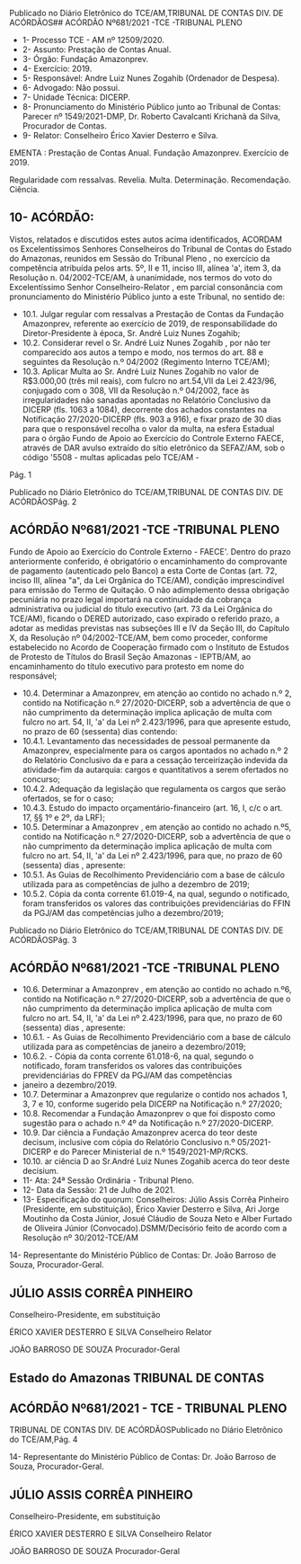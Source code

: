 Publicado  no  Diário  Eletrônico do TCE/AM,TRIBUNAL DE CONTAS DIV. DE ACÓRDÃOS## ACÓRDÃO Nº681/2021 -TCE -TRIBUNAL PLENO

- 1- Processo TCE - AM nº 12509/2020.
- 2- Assunto: Prestação de Contas Anual.
- 3- Órgão: Fundação Amazonprev.
- 4- Exercício: 2019.
- 5- Responsável: Andre Luiz Nunes Zogahib (Ordenador de Despesa).
- 6- Advogado: Não possui.
- 7- Unidade Técnica: DICERP.
- 8- Pronunciamento  do  Ministério  Público  junto  ao  Tribunal  de  Contas: Parecer  nº 1549/2021-DMP, Dr. Roberto Cavalcanti Krichanã da Silva, Procurador de Contas.
- 9- Relator: Conselheiro Érico Xavier Desterro e Silva.

EMENTA : Prestação  de  Contas  Anual.  Fundação Amazonprev. Exercício de 2019.

Regularidade com ressalvas. Revelia. Multa. Determinação. Recomendação. Ciência.

## 10-  ACÓRDÃO:

Vistos, relatados e discutidos estes autos acima identificados, ACORDAM os Excelentíssimos Senhores Conselheiros do Tribunal de Contas do Estado do Amazonas, reunidos em Sessão do Tribunal Pleno , no exercício da competência atribuída pelos arts. 5º, II e 11, inciso III, alínea 'a', item 3, da Resolução n. 04/2002-TCE/AM, à unanimidade, nos termos do voto do Excelentíssimo Senhor Conselheiro-Relator , em parcial consonância com pronunciamento do Ministério Público junto a este Tribunal, no sentido de:

- 10.1. Julgar  regular  com  ressalvas a  Prestação  de  Contas  da  Fundação Amazonprev,  referente  ao  exercício  de  2019,  de  responsabilidade  do Diretor-Presidente à época, Sr. André Luiz Nunes Zogahib;
- 10.2. Considerar  revel o Sr. André  Luiz  Nunes  Zogahib , por  não  ter comparecido  aos  autos  a  tempo  e  modo,  nos  termos  do  art.  88  e seguintes da Resolução n.º 04/2002 (Regimento Interno TCE/AM);
- 10.3. Aplicar Multa ao Sr. André  Luiz Nunes  Zogahib no valor de R$3.000,00 (três  mil  reais),  com  fulcro  no  art.54,VII  da  Lei  2.423/96, conjugado com o 308, VII da Resolução n.º 04/2002, face às irregularidades  não  sanadas  apontadas  no  Relatório  Conclusivo  da DICERP  (fls.  1063  a  1084),  decorrente  dos  achados  constantes  na Notificação 27/2020-DICERP (fls. 903 a 916),  e fixar prazo de 30 dias para  que  o  responsável  recolha  o  valor  da  multa, na  esfera  Estadual para  o  órgão  Fundo  de  Apoio  ao  Exercício  do  Controle  Externo  FAECE,  através de DAR  avulso extraído do sítio eletrônico da SEFAZ/AM,  sob  o  código  '5508  -  multas  aplicadas  pelo  TCE/AM  -

Pág. 1

Publicado  no  Diário  Eletrônico do TCE/AM,TRIBUNAL DE CONTAS DIV. DE ACÓRDÃOSPág. 2

## ACÓRDÃO Nº681/2021 -TCE -TRIBUNAL PLENO

Fundo de Apoio ao Exercício do Controle Externo - FAECE'. Dentro do prazo  anteriormente  conferido,  é  obrigatório  o  encaminhamento  do comprovante  de  pagamento (autenticado  pelo  Banco)  a  esta  Corte  de Contas  (art.  72,  inciso  III,  alínea  "a",  da  Lei  Orgânica  do  TCE/AM), condição  imprescindível  para  emissão  do  Termo  de  Quitação.  O  não adimplemento dessa obrigação pecuniária no prazo legal importará na continuidade  da  cobrança  administrativa  ou  judicial  do  título  executivo (art. 73 da Lei Orgânica do TCE/AM), ficando o DERED autorizado, caso expirado o referido prazo, a adotar as medidas previstas nas subseções III  e  IV  da Seção III, do Capítulo X, da Resolução nº 04/2002-TCE/AM, bem como proceder, conforme estabelecido no Acordo de Cooperação firmado  com  o  Instituto  de  Estudos  de  Protesto  de  Títulos  do  Brasil  Seção Amazonas - IEPTB/AM, ao encaminhamento do título executivo para protesto em nome do responsável;

- 10.4. Determinar a Amazonprev, em  atenção  ao  contido  no  achado  n.º  2, contido  na  Notificação  n.º  27/2020-DICERP, sob  a  advertência  de  que o não  cumprimento  da  determinação  implica aplicação  de  multa  com fulcro no art. 54, II, 'a' da Lei nº 2.423/1996, para que apresente estudo, no prazo de 60 (sessenta) dias contendo:
- 10.4.1. Levantamento das necessidades de pessoal permanente da Amazonprev,  especialmente  para  os  cargos  apontados  no achado n.º 2 do Relatório Conclusivo da e para a cessação terceirização indevida da atividade-fim da autarquia: cargos e quantitativos a serem ofertados no concurso;
- 10.4.2. Adequação  da  legislação  que  regulamenta  os  cargos  que serão ofertados, se for o caso;
- 10.4.3. Estudo do impacto orçamentário-financeiro (art. 16, I, c/c o art. 17, §§ 1º e 2º, da LRF);
- 10.5. Determinar a Amazonprev ,  em  atenção  ao  contido  no  achado  n.º5, contido na Notificação n.º 27/2020-DICERP,  sob a advertência de que o não  cumprimento  da  determinação  implica aplicação  de  multa  com fulcro no art. 54, II, 'a' da Lei nº 2.423/1996, para que, no prazo de 60 (sessenta) dias , apresente:
- 10.5.1. As  Guias  de  Recolhimento  Previdenciário  com  a  base  de cálculo utilizada para as competências de julho a dezembro de 2019;
- 10.5.2. Cópia  da  conta  corrente  61.019-4,  na  qual, segundo  o notificado,  foram  transferidos  os  valores  das  contribuições previdenciárias do FFIN da PGJ/AM das competências julho a dezembro/2019;

Publicado  no  Diário  Eletrônico do TCE/AM,TRIBUNAL DE CONTAS DIV. DE ACÓRDÃOSPág. 3

## ACÓRDÃO Nº681/2021 -TCE -TRIBUNAL PLENO

- 10.6. Determinar a Amazonprev ,  em  atenção  ao  contido  no  achado  n.º6, contido na Notificação n.º 27/2020-DICERP,  sob a advertência de que o não  cumprimento  da  determinação  implica aplicação  de  multa  com fulcro no art. 54, II, 'a' da Lei nº 2.423/1996, para que, no prazo de 60 (sessenta) dias , apresente:
- 10.6.1. -  As  Guias de Recolhimento Previdenciário com a base de cálculo utilizada para as competências de janeiro a dezembro/2019;
- 10.6.2. -  Cópia  da  conta  corrente  61.018-6,  na  qual,  segundo  o notificado,  foram  transferidos  os  valores  das  contribuições previdenciárias  do  FPREV  da  PGJ/AM  das  competências
- janeiro a dezembro/2019.
- 10.7. Determinar a Amazonprev que regularize o contido nos achados 1, 3, 7 e 10, conforme sugerido pela DICERP na Notificação n.º 27/2020;
- 10.8. Recomendar a Fundação  Amazonprev o que foi disposto como sugestão para o achado n.º 4º da Notificação n.º 27/2020-DICERP.
- 10.9. Dar  ciência a Fundação  Amazonprev acerca  do  teor  deste  decisum, inclusive  com  cópia  do  Relatório  Conclusivo  n.º  05/2021-DICERP   e  do Parecer Ministerial de n.º 1549/2021-MP/RCKS.
- 10.10.  ar  ciência D ao Sr.André  Luiz  Nunes  Zogahib acerca  do  teor  deste decisium.
- 11-  Ata: 24ª Sessão Ordinária - Tribunal Pleno.
- 12-  Data da Sessão: 21 de Julho de 2021.
- 13-  Especificação  do  quorum: Conselheiros: Júlio  Assis  Corrêa  Pinheiro  (Presidente, em substituição), Érico Xavier Desterro e Silva, Ari Jorge Moutinho da Costa Júnior, Josué Cláudio de Souza Neto e Alber Furtado de Oliveira Júnior (Convocado).DSMM/Decisório feito de acordo com a Resolução nº 30/2012-TCE/AM

14-  Representante  do  Ministério  Público  de  Contas: Dr. João  Barroso  de  Souza, Procurador-Geral.

## JÚLIO ASSIS CORRÊA PINHEIRO

Conselheiro-Presidente, em substituição

ÉRICO XAVIER DESTERRO E SILVA Conselheiro Relator

JOÃO BARROSO DE SOUZA Procurador-Geral

## Estado do Amazonas TRIBUNAL DE CONTAS

## ACÓRDÃO Nº681/2021 - TCE - TRIBUNAL PLENO

TRIBUNAL DE CONTAS DIV. DE ACÓRDÃOSPublicado  no  Diário  Eletrônico do TCE/AM,Pág. 4

14-  Representante  do  Ministério  Público  de  Contas: Dr. João  Barroso  de  Souza, Procurador-Geral.

## JÚLIO ASSIS CORRÊA PINHEIRO

Conselheiro-Presidente, em substituição

ÉRICO XAVIER DESTERRO E SILVA Conselheiro Relator

JOÃO BARROSO DE SOUZA Procurador-Geral